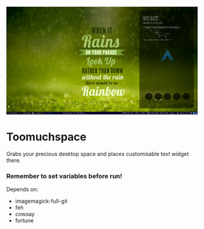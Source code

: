 ![Screenshot should be here](info/screenshot.png)

# Toomuchspace

Grabs your precious desktop space and places customisable text widget there.

### Remember to set variables before run!

Depends on:
- imagemagick-full-git
- feh
- cowsay
- fortune
